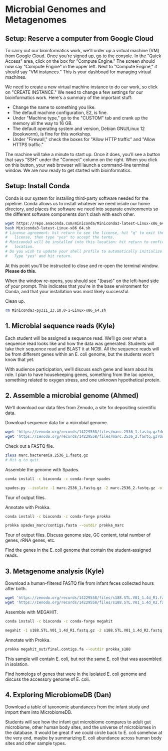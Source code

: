 # Microbial Genomes and Metagenomes

## Setup: Reserve a computer from Google Cloud

To carry out our bioinformatics work, we'll order up a virtual machine
(VM) from Google Cloud. Once you're signed up, go to the console. In
the "Quick Access" area, click on the box for "Compute Engine." The
screen should now say "Compute Engine" in the upper left. Next to
"Compute Engine," it should say "VM instances." This is your dashboad
for managing virtual machines.

We need to create a new virtual machine instance to do our work, so
click on "CREATE INSTANCE." We need to change a few settings for our
bioinformatics work. Here's a summary of the important stuff:

* Change the name to something you like.
* The default machine configuration, E2, is fine.
* Under "Machine type," go to the "CUSTOM" tab and crank up the
  memory all the way to 16 GB.
* The default operating system and version, Debian GNU/Linux 12 (bookworm),
  is fine for this workshop.
* Under "Firewall," check the boxes for "Allow HTTP traffic" and
  "Allow HTTPS traffic."

The machine will take a minute to start up. Once it does, you'll see a
button that says "SSH" under the "Connect" column on the right. When
you click on this button, your web browser will launch a command-line
terminal window. We are now ready to get started with bioinformatics.

## Setup: Install Conda

Conda is our system for installing third-party software needed for the
pipeline. Conda allows us to install whatever we need inside our home
directory, and places the software we need into separate environments
so the different software components don't clash with each other.

```bash
wget https://repo.anaconda.com/miniconda/Miniconda3-latest-Linux-x86_64.sh
bash Miniconda3-latest-Linux-x86_64.sh
# License agreement: hit return to see the license, hit "q" to exit the
#   license, then type "yes" to accept the terms.
# Miniconda3 will be installed into this location: hit return to confirm the
#   location.
# Do you wish to update your shell profile to automatically initialize conda?
#   Type "yes" and hit return.
```

At this point you'll be instructed to close and re-open the terminal
window. **Please do this.**

When the window re-opens, you should see "(base)" on the left-hand
side of your prompt. This indicates that you're in the base
environment for Conda, and that your installation was most likely
successful.

Clean up.

```bash
rm Miniconda3-py311_23.10.0-1-Linux-x86_64.sh
```

## 1. Microbial sequence reads (Kyle)

Each student will be assigned a sequence read. We’ll go over what a sequence
read looks like and how the data was generated. Students will take their
sequence read and BLAST it at NCBI. All the sequence reads will be from
different genes within an E. coli genome, but the students won’t know that yet.

With audience participation, we’ll discuss each gene and learn about its role.
I plan to have housekeeping genes, something from the lac operon, something
related to oxygen stress, and one unknown hypothetical protein.

## 2. Assemble a microbial genome (Ahmed)

We'll download our data files from Zenodo, a site for depositing scientific
data.

Download sequence data for a microbial genome.

```bash
wget 'https://zenodo.org/records/14229558/files/marc.2536_1.fastq.gz?download=1' -O marc.2536_1.fastq.gz
wget 'https://zenodo.org/records/14229558/files/marc.2536_2.fastq.gz?download=1' -O marc.2536_2.fastq.gz
```

Check out a FASTQ file.

```bash
zless marc.bacteremia.2536_1.fastq.gz
# Hit q to quit
```

Assemble the genome with Spades.

```bash
conda install -c bioconda -c conda-forge spades
```

```bash
spades.py --isolate -1 marc.2536_1.fastq.gz -2 marc.2536_2.fastq.gz -o spades_marc
```

Tour of output files.

Annotate with Prokka.

```bash
conda install -c bioconda -c conda-forge prokka
```

```bash
prokka spades_marc/contigs.fasta --outdir prokka_marc
```

Tour of output files. Discuss genome size, GC content, total number of genes,
rRNA genes, etc.

Find the genes in the E. coli genome that contain the student-assigned reads.

## 3. Metagenome analysis (Kyle)

Download a human-filtered FASTQ file from infant feces collected hours after
birth.

```bash
wget 'https://zenodo.org/records/14229558/files/s188.STL.V01_1.4d_R1.fastq.gz?download=1' -O s188.STL.V01_1.4d_R1.fastq.gz
wget 'https://zenodo.org/records/14229558/files/s188.STL.V01_1.4d_R2.fastq.gz?download=1' -O s188.STL.V01_1.4d_R2.fastq.gz
```

Assemble with MEGAHIT.

```bash
conda install -c bioconda -c conda-forge megahit
```

```bash
megahit -1 s188.STL.V01_1.4d_R1.fastq.gz -2 s188.STL.V01_1.4d_R2.fastq.gz -o megahit_s188
```

Annotate with Prokka.

```bash
prokka megahit_out/final.contigs.fa --outdir prokka_s188
```

This sample will contain E. coli, but not the same E. coli that was assembled
in isolation.

Find homologs of genes that were in the isolated E. coli genome and discuss the
accessory genome of E. coli.

## 4. Exploring MicrobiomeDB (Dan)

Download a table of taxonomic abundances from the infant study and import them
into MicrobiomeDB.

Students will see how the infant gut microbiome compares to adult gut
microbiome, other human body sites, and the universe of microbiomes in the
database. It would be great if we could circle back to E. coli somehow at the
very end, maybe by summarizing E. coli abundance across human body sites and
other sample types.